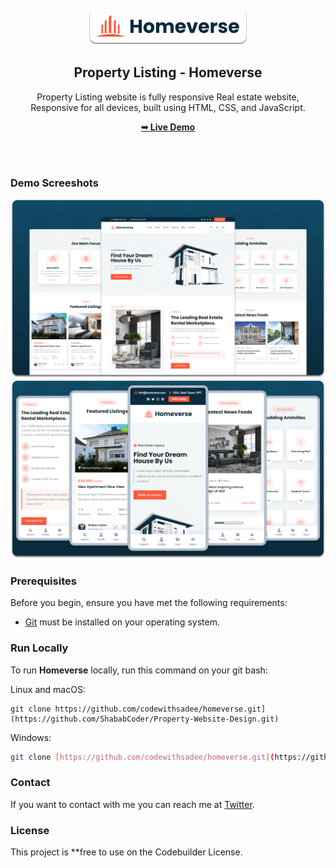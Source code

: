 <div align="center">
  
  <br />
  <br />
  
  <img src="./readme-images/project-logo.png" />

  <h2 align="center">Property Listing - Homeverse</h2>

  Property Listing website is fully responsive Real estate website, <br />Responsive for all devices, built using HTML, CSS, and JavaScript.

  <a href="https://shababcoder.github.io/homeverse/"><strong>➥ Live Demo</strong></a>

</div>
<br/>
<br />

### Demo Screeshots

![Website Desktop Demo](./readme-images/desktop.png "Desktop Demo")
![Website Mobile Demo](./readme-images/mobile.png "Mobile Demo")

### Prerequisites

Before you begin, ensure you have met the following requirements:

* [Git](https://git-scm.com/downloads "Download Git") must be installed on your operating system.

### Run Locally

To run **Homeverse** locally, run this command on your git bash:

Linux and macOS:

``` 
git clone https://github.com/codewithsadee/homeverse.git](https://github.com/ShababCoder/Property-Website-Design.git)
```

Windows:

```bash
git clone [https://github.com/codewithsadee/homeverse.git](https://github.com/ShababCoder/Property-Website-Design.git)
```

### Contact

If you want to contact with me you can reach me at [Twitter](https://www.twitter.com/hussaini304).

### License

This project is **free to use on the Codebuilder License.
